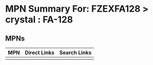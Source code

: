 



# MPN Summary For: FZEXFA128 > crystal : FA-128

## MPNs
  

|MPN|Direct Links|Search Links|
| :--- | :--- | :--- |
||||
